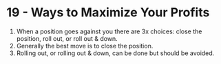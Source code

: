 # 19 - Ways to Maximize Your Profits
1. When a position goes against you there are 3x choices: close the position, roll out, or roll out & down.
2. Generally the best move is to close the position.
3. Rolling out, or rolling out & down, can be done but should be avoided. 
